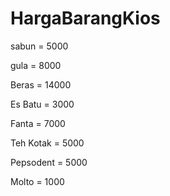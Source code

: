 # HargaBarangKios

sabun = 5000

gula  = 8000

Beras = 14000

Es Batu = 3000

Fanta = 7000

Teh Kotak = 5000

Pepsodent = 5000

Molto = 1000
